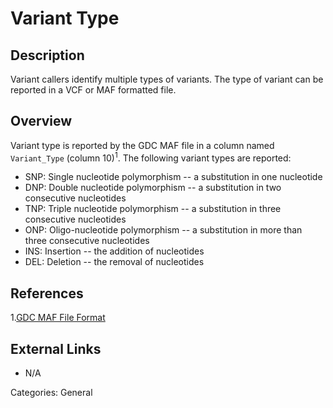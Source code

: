 # Variant Type #

## Description ##
Variant callers identify multiple types of variants.  The type of variant can be reported in a VCF or MAF formatted file.

## Overview ##

Variant type is reported by the GDC MAF file in a column named `Variant_Type` (column 10)<sup>1</sup>. The following variant types are reported:

* SNP: Single nucleotide polymorphism -- a substitution in one nucleotide
* DNP: Double nucleotide polymorphism -- a substitution in two consecutive nucleotides
* TNP: Triple nucleotide polymorphism -- a substitution in three consecutive nucleotides
* ONP: Oligo-nucleotide polymorphism -- a substitution in more than three consecutive nucleotides
* INS: Insertion -- the addition of nucleotides
* DEL: Deletion -- the removal of  nucleotides

## References ##
1.[GDC MAF File Format](/Data/File_Formats/MAF_Format/)

## External Links ##
* N/A

Categories: General
